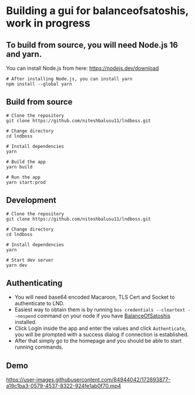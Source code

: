 <h1>Building a gui for balanceofsatoshis, work in progress</h1>

## To build from source, you will need Node.js 16 and yarn.

You can install Node.js from here:
https://nodejs.dev/download

```
# After installing Node.js, you can install yarn
npm install --global yarn
```

## Build from source

```
# Clone the repository
git clone https://github.com/niteshbalusu11/lndboss.git

# Change directory
cd lndboss

# Install dependencies
yarn

# Build the app
yarn build

# Run the app
yarn start:prod
```

## Development

```
# Clone the repository
git clone https://github.com/niteshbalusu11/lndboss.git

# Change directory
cd lndboss

# Install dependencies
yarn

# Start dev server
yarn dev
```

## Authenticating

- You will need base64 encoded Macaroon, TLS Cert and Socket to authenticate to LND.
- Easiest way to obtain them is by running `bos credentials --cleartext --nospend` command on your node if you have [BalanceOfSatoshis](https://github.com/alexbosworth/balanceofsatoshis) installed.
- Click Login inside the app and enter the values and click `Authenticate`, you will be prompted with a success dialog if connection is established.
- After that simply go to the homepage and you should be able to start running commands.

## Demo

https://user-images.githubusercontent.com/84944042/172693877-a19c1ba3-0579-4537-8322-924fe1ab0f70.mp4



